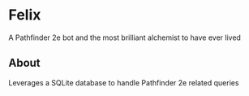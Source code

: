 # Felix

A Pathfinder 2e bot and the most brilliant alchemist to have ever lived

## About

Leverages a SQLite database to handle Pathfinder 2e related queries


